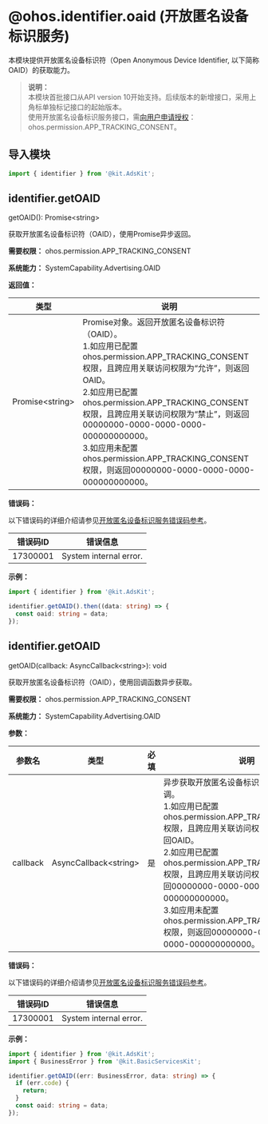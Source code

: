 # @ohos.identifier.oaid (开放匿名设备标识服务)

本模块提供开放匿名设备标识符（Open Anonymous Device Identifier, 以下简称OAID）的获取能力。

> **说明：**<br/>
> 本模块首批接口从API version 10开始支持。后续版本的新增接口，采用上角标单独标记接口的起始版本。<br/>
> 使用开放匿名设备标识服务接口，需[向用户申请授权](../../security/AccessToken/request-user-authorization.md)：ohos.permission.APP_TRACKING_CONSENT。

## 导入模块

```ts
import { identifier } from '@kit.AdsKit';
```

## identifier.getOAID

getOAID(): Promise&lt;string&gt;

获取开放匿名设备标识符（OAID），使用Promise异步返回。

**需要权限：** ohos.permission.APP_TRACKING_CONSENT

**系统能力：** SystemCapability.Advertising.OAID

**返回值：**

| 类型                  | 说明                                                                                                                                                                                                                                                                                                                                                                                                                                           |
|-----------------------|----------------------------------------------------------------------------------------------------------------------------------------------------------------------------------------------------------------------------------------------------------------------------------------------------------------------------------------------------------------------------------------------------------------------------------------------|
| Promise&lt;string&gt; | Promise对象。返回开放匿名设备标识符（OAID）。<br/>1.如应用已配置ohos.permission.APP_TRACKING_CONSENT权限，且跨应用关联访问权限为“允许”，则返回OAID。<br/>2.如应用已配置ohos.permission.APP_TRACKING_CONSENT权限，且跨应用关联访问权限为“禁止”，则返回00000000-0000-0000-0000-000000000000。<br/>3.如应用未配置ohos.permission.APP_TRACKING_CONSENT权限，则返回00000000-0000-0000-0000-000000000000。 |

**错误码：**

以下错误码的详细介绍请参见[开放匿名设备标识服务错误码参考](errorcode-oaid.md)。

| 错误码ID | 错误信息                         |
|----------|----------------------------------|
| 17300001 | System&nbsp;internal&nbsp;error. |

**示例：**

```ts
import { identifier } from '@kit.AdsKit';

identifier.getOAID().then((data: string) => {
  const oaid: string = data;
});
```

## identifier.getOAID

getOAID(callback: AsyncCallback&lt;string&gt;): void

获取开放匿名设备标识符（OAID），使用回调函数异步获取。

**需要权限：** ohos.permission.APP_TRACKING_CONSENT

**系统能力：** SystemCapability.Advertising.OAID

**参数：**

| 参数名   | 类型                        | 必填 | 说明                                                                                                                                                                                                                                                                                                                                                                                                                                         |
|----------|-----------------------------|-----|--------------------------------------------------------------------------------------------------------------------------------------------------------------------------------------------------------------------------------------------------------------------------------------------------------------------------------------------------------------------------------------------------------------------------------------------|
| callback | AsyncCallback&lt;string&gt; | 是   | 异步获取开放匿名设备标识符（OAID）的回调。<br/>1.如应用已配置ohos.permission.APP_TRACKING_CONSENT权限，且跨应用关联访问权限为“允许”，则返回OAID。<br/>2.如应用已配置ohos.permission.APP_TRACKING_CONSENT权限，且跨应用关联访问权限为“禁止”，则返回00000000-0000-0000-0000-000000000000。<br/>3.如应用未配置ohos.permission.APP_TRACKING_CONSENT权限，则返回00000000-0000-0000-0000-000000000000。 |

**错误码：**

以下错误码的详细介绍请参见[开放匿名设备标识服务错误码参考](errorcode-oaid.md)。

| 错误码ID | 错误信息                         |
|----------|----------------------------------|
| 17300001 | System&nbsp;internal&nbsp;error. |

**示例：**

```ts
import { identifier } from '@kit.AdsKit';
import { BusinessError } from '@kit.BasicServicesKit';

identifier.getOAID((err: BusinessError, data: string) => {
  if (err.code) {
    return;
  }
  const oaid: string = data;
});
```